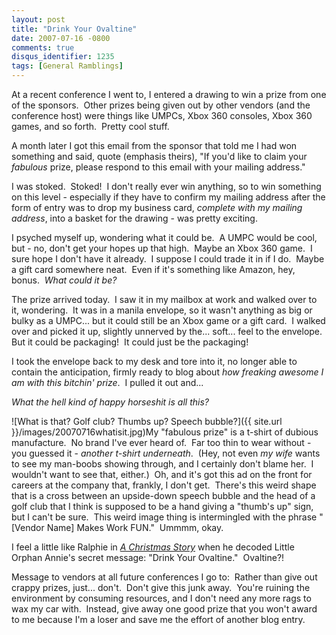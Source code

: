 ```yaml
---
layout: post
title: "Drink Your Ovaltine"
date: 2007-07-16 -0800
comments: true
disqus_identifier: 1235
tags: [General Ramblings]
---
```

At a recent conference I went to, I entered a drawing to win a prize
from one of the sponsors.  Other prizes being given out by other vendors
(and the conference host) were things like UMPCs, Xbox 360 consoles,
Xbox 360 games, and so forth.  Pretty cool stuff.

A month later I got this email from the sponsor that told me I had won
something and said, quote (emphasis theirs), "If you'd like to claim
your *fabulous* prize, please respond to this email with your mailing
address."

I was stoked.  Stoked!  I don't really ever win anything, so to win
something on this level - especially if they have to confirm my mailing
address after the form of entry was to drop my business card, *complete
with my mailing address*, into a basket for the drawing - was pretty
exciting.

I psyched myself up, wondering what it could be.  A UMPC would be cool,
but - no, don't get your hopes up that high.  Maybe an Xbox 360 game.  I
sure hope I don't have it already.  I suppose I could trade it in if I
do.  Maybe a gift card somewhere neat.  Even if it's something like
Amazon, hey, bonus.  *What could it be?*

The prize arrived today.  I saw it in my mailbox at work and walked over
to it, wondering.  It was in a manila envelope, so it wasn't anything as
big or bulky as a UMPC... but it could still be an Xbox game or a gift
card.  I walked over and picked it up, slightly unnerved by the...
soft... feel to the envelope.  But it could be packaging!  It could just
be the packaging!

I took the envelope back to my desk and tore into it, no longer able to
contain the anticipation, firmly ready to blog about *how freaking
awesome I am with this bitchin' prize*.  I pulled it out and...

*What the hell kind of happy horseshit is all this?*

![What is that? Golf club? Thumbs up? Speech
bubble?]({{ site.url }}/images/20070716whatisit.jpg)My
"fabulous prize" is a t-shirt of dubious manufacture.  No brand I've
ever heard of.  Far too thin to wear without - you guessed it - *another
t-shirt underneath*.  (Hey, not even *my wife* wants to see my man-boobs
showing through, and I certainly don't blame her.  I wouldn't want to
see that, either.)  Oh, and it's got this ad on the front for careers at
the company that, frankly, I don't get.  There's this weird shape that
is a cross between an upside-down speech bubble and the head of a golf
club that I think is supposed to be a hand giving a "thumb's up" sign,
but I can't be sure.  This weird image thing is intermingled with the
phrase "[Vendor Name] Makes Work FUN."  Ummmm, okay.

I feel a little like Ralphie in *[A Christmas
Story](http://www.amazon.com/gp/product/B0000AYJUW?ie=UTF8&tag=mhsvortex&linkCode=as2&camp=1789&creative=9325&creativeASIN=B0000AYJUW)*
when he decoded Little Orphan Annie's secret message: "Drink Your
Ovaltine."  Ovaltine?!

Message to vendors at all future conferences I go to:  Rather than give
out crappy prizes, just... don't.  Don't give this junk away.  You're
ruining the environment by consuming resources, and I don't need any
more rags to wax my car with.  Instead, give away one good prize that
you won't award to me because I'm a loser and save me the effort of
another blog entry.
